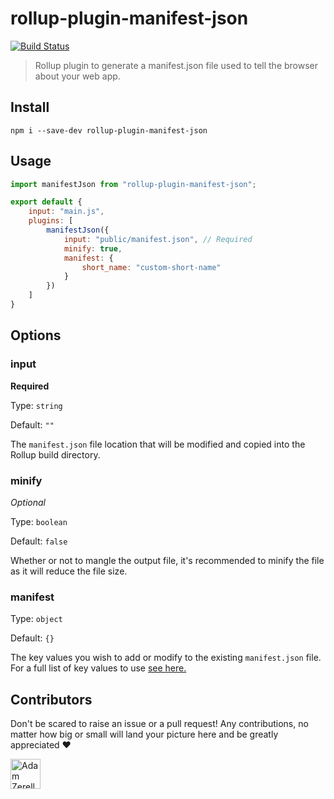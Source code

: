 # rollup-plugin-manifest-json

[![Build Status](https://travis-ci.org/adamzerella/rollup-plugin-manifest-json.svg?branch=master)](https://travis-ci.org/adamzerella/rollup-plugin-manifest-json)

> Rollup plugin to generate a manifest.json file used to tell the browser about your web app.

## Install

```
npm i --save-dev rollup-plugin-manifest-json
```

## Usage

```js
import manifestJson from "rollup-plugin-manifest-json";

export default {
    input: "main.js",
    plugins: [
        manifestJson({
            input: "public/manifest.json", // Required
            minify: true,
            manifest: {
                short_name: "custom-short-name"
            }
        })
    ]
}
```

## Options

### input

**Required**

Type: `string`

Default: `""`

The `manifest.json` file location  that will be modified and copied into the Rollup build directory.

### minify

_Optional_

Type: `boolean`

Default: `false`

Whether or not to mangle the output file, it's recommended to minify the file as it will reduce the file size.

### manifest

Type: `object`

Default: `{}`

The key values you wish to add or modify to the existing `manifest.json` file. For a full list of key values to use [see here.](https://developer.mozilla.org/en-US/docs/Mozilla/Add-ons/WebExtensions/manifest.json)

## Contributors

Don't be scared to raise an issue or a pull request! Any contributions, no matter how big or small will land your picture here and be greatly appreciated ❤️

<div style="display:inline;">
  <a href="https://github.com/adamzerella"><img width="48" height="48" src="https://avatars0.githubusercontent.com/u/1501560?s=460&v=4" alt="Adam Zerella"/></a>
</div>

